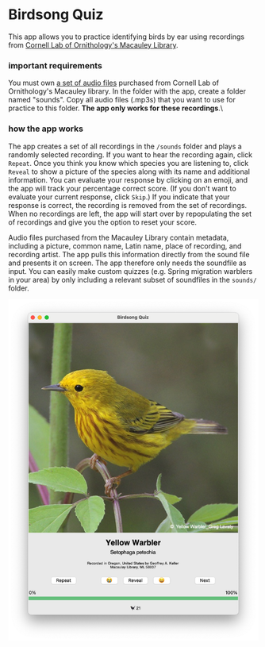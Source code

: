 # Birdsong Quiz

This app allows you to practice identifying birds by ear using recordings from [Cornell Lab of Ornithology's Macauley Library](https://www.macaulaylibrary.org).

### important requirements

You must own [a set of audio files](https://www.macaulaylibrary.org/product/the-cornell-guide-to-bird-sounds-us-and-canada/) purchased from Cornell Lab of Ornithology's Macauley library.
In the folder with the app, create a folder named "sounds". Copy all audio files (.mp3s) that you want to use for practice to this folder. **The app only works for these recordings**.\

### how the app works
The app creates a set of all recordings in the `/sounds` folder and plays a randomly selected recording.
If you want to hear the recording again, click `Repeat`.
Once you think you know which species you are listening to, click `Reveal` to show a picture of the species along with its name and additional information.
You can evaluate your response by clicking on an emoji, and the app will track your percentage correct score. (If you don't want to evaluate your current response, click `Skip`.)
If you indicate that your response is correct, the recording is removed from the set of recordings.
When no recordings are left, the app will start over by repopulating the set of recordings and give you the option to reset your score.

Audio files purchased from the Macauley Library contain metadata, including a picture, common name, Latin name, place of recording, and recording artist. The app pulls this information directly from the sound file and presents it on screen. The app therefore only needs the soundfile as input. You can easily make custom quizzes (e.g. Spring migration warblers in your area) by only including a relevant subset of soundfiles in the `sounds/` folder.

![](app-screenshot.png)
